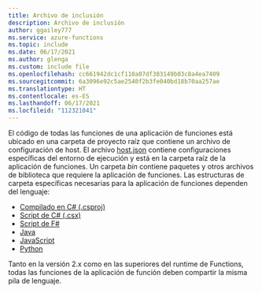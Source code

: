 ```yaml
---
title: Archivo de inclusión
description: Archivo de inclusión
author: ggailey777
ms.service: azure-functions
ms.topic: include
ms.date: 06/17/2021
ms.author: glenga
ms.custom: include file
ms.openlocfilehash: cc661942dc1cf110a07df383149b03c8a4ea7409
ms.sourcegitcommit: 6a3096e92c5ae2540f2b3fe040bd18b70aa257ae
ms.translationtype: HT
ms.contentlocale: es-ES
ms.lasthandoff: 06/17/2021
ms.locfileid: "112321041"
---
```

El código de todas las funciones de una aplicación de funciones está ubicado en una carpeta de proyecto raíz que contiene un archivo de configuración de host. El archivo [host.json](../articles/azure-functions/functions-host-json.md) contiene configuraciones específicas del entorno de ejecución y está en la carpeta raíz de la aplicación de funciones. Un carpeta *bin* contiene paquetes y otros archivos de biblioteca que requiere la aplicación de funciones. Las estructuras de carpeta específicas necesarias para la aplicación de funciones dependen del lenguaje:

* [Compilado en C# (.csproj)](../articles/azure-functions/functions-dotnet-class-library.md#functions-class-library-project)
* [Script de C# (.csx)](../articles/azure-functions/functions-reference-csharp.md#folder-structure)
* [Script de F#](../articles/azure-functions/functions-reference-fsharp.md#folder-structure)
* [Java](../articles/azure-functions/functions-reference-java.md#folder-structure)
* [JavaScript](../articles/azure-functions/functions-reference-node.md#folder-structure)
* [Python](../articles/azure-functions/functions-reference-python.md#folder-structure)

Tanto en la versión 2.x como en las superiores del runtime de Functions, todas las funciones de la aplicación de función deben compartir la misma pila de lenguaje. 
